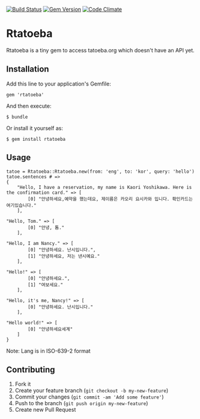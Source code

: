 [![Build Status](https://travis-ci.org/pcboy/rtatoeba.svg)](https://travis-ci.org/pcboy/rtatoeba)
[![Gem Version](https://badge.fury.io/rb/rtatoeba.svg)](http://badge.fury.io/rb/rtatoeba)
[![Code Climate](https://codeclimate.com/github/pcboy/rtatoeba/badges/gpa.svg)](https://codeclimate.com/github/pcboy/rtatoeba)

# Rtatoeba

Rtatoeba is a tiny gem to access tatoeba.org which doesn't have an API yet.

## Installation

Add this line to your application's Gemfile:

    gem 'rtatoeba'

And then execute:

    $ bundle

Or install it yourself as:

    $ gem install rtatoeba

## Usage

    tatoe = Rtatoeba::Rtatoeba.new(from: 'eng', to: 'kor', query: 'hello')
    tatoe.sentences # =>
    {
        "Hello, I have a reservation, my name is Kaori Yoshikawa. Here is the confirmation card." => [
            [0] "안녕하세요,예약을 했는데요, 제이름은 카오리 요시카와 입니다. 확인카드는 여기있습니다."
        ],
                                                                                    "Hello, Tom." => [
            [0] "안녕, 톰."
        ],
                                                                             "Hello, I am Nancy." => [
            [0] "안녕하세요. 난시입니다.",
            [1] "안녕하세요, 저는 낸시예요."
        ],
                                                                                         "Hello!" => [
            [0] "안녕하세요.",
            [1] "여보세요."
        ],
                                                                         "Hello, it's me, Nancy!" => [
            [0] "안녕하세요. 난시입니다."
        ],
                                                                                   "Hello world!" => [
            [0] "안녕하세요세계"
        ]
    }

Note: Lang is in ISO-639-2 format
## Contributing

1. Fork it
2. Create your feature branch (`git checkout -b my-new-feature`)
3. Commit your changes (`git commit -am 'Add some feature'`)
4. Push to the branch (`git push origin my-new-feature`)
5. Create new Pull Request
